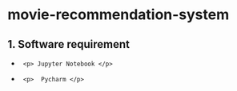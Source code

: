 # movie-recommendation-system
##  1. Software requirement 
*      <p> Jupyter Notebook </p>
*      <p>  Pycharm </p>
      
